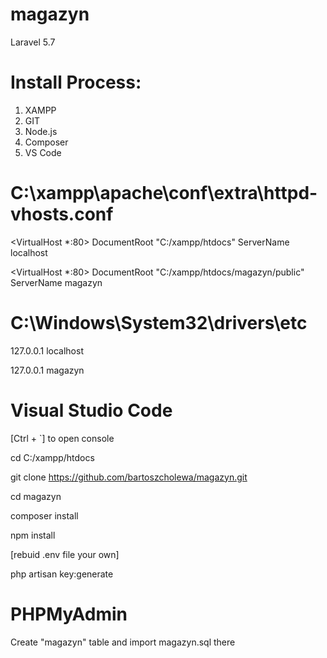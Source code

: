 # magazyn
Laravel 5.7

# Install Process:
1. XAMPP
2. GIT
3. Node.js
4. Composer
5. VS Code

# C:\xampp\apache\conf\extra\httpd-vhosts.conf
<VirtualHost *:80>
    DocumentRoot "C:/xampp/htdocs"
    ServerName localhost
</VirtualHost>

<VirtualHost *:80>
    DocumentRoot "C:/xampp/htdocs/magazyn/public"
    ServerName magazyn
</VirtualHost>

# C:\Windows\System32\drivers\etc

127.0.0.1       localhost

127.0.0.1       magazyn

# Visual Studio Code

[Ctrl + `] to open console

cd C:/xampp/htdocs

git clone https://github.com/bartoszcholewa/magazyn.git

cd magazyn

composer install

npm install

[rebuid .env file your own]

php artisan key:generate

# PHPMyAdmin

Create "magazyn" table and import magazyn.sql there
